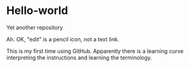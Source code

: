 Hello-world
===========

Yet another repository 

Ah.  OK, "edit" is a pencil icon, not a text link.  

This is my first time using GitHub.  Apparently there is a learning curve interpreting the instructions and learning the terminology.  
